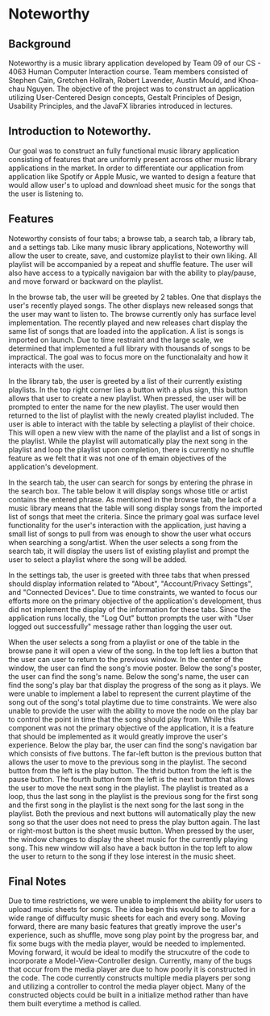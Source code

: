 # Noteworthy

## Background
Noteworthy is a music library application developed by Team 09 of our CS - 4063 Human Computer Interaction course. Team members consisted of Stephen Cain, Gretchen Hollrah, Robert Lavender, Austin Mould, and Khoa-chau Nguyen. The objective of the project was to construct an application utilizing User-Centered Design concepts, Gestalt Principles of Design, Usability Principles, and the JavaFX libraries introduced in lectures.

## Introduction to Noteworthy.
Our goal was to construct an fully functional music library application consisting of features that are uniformly present across other music library applications in the market. In order to differentiate our application from application like Spotify or Apple Music, we wanted to design a feature that would allow user's to upload and download sheet music for the songs that the user is listening to. 

## Features
Noteworthy consists of four tabs; a browse tab, a search tab, a library tab, and a settings tab. Like many music library applications, Noteworthy will allow the user to create, save, and customize playlist to their own liking. All playlist will be accompanied by a repeat and shuffle feature. The user will also have access to a typically navigaion bar with the ability to play/pause, and move forward or backward on the playlist.

In the browse tab, the user will be greeted by 2 tables. One that displays the user's recently played songs. The other displays new released songs that the user may want to listen to. The browse currently only has surface level implementation. The recently played and new releases chart display the same list of songs that are loaded into the application. A list is songs is imported on launch. Due to time restraint and the large scale, we determined that implemented a full library with thousands of songs to be impractical. The goal was to focus more on the functionalaity and how it interacts with the user. 

In the library tab, the user is greeted by a list of their currently existing playlists. In the top right corner lies a button with a plus sign, this button allows that user to create a new playlist. When pressed, the user will be prompted to enter the name for the new playlist. The user would then returned to the list of playlist with the newly created playlist included. The user is able to interact with the table by selecting a playlist of their choice. This will open a new view with the name of the playlist and a list of songs in the playlist. While the playlist will automatically play the next song in the playlist and loop the playlist upon completion, there is currently no shuffle feature as we felt that it was not one of th emain objectives of the application's development. 

In the search tab, the user can search for songs by entering the phrase in the search box. The table below it will display songs whose title or artist contains the entered phrase. As mentioned in the browse tab, the lack of a music library means that the table will song display songs from the imported list of songs that meet the criteria. Since the primary goal was surface level functionality for the user's interaction with the application, just having a small list of songs to pull from was enough to show the user what occurs when searching a song/artist. When the user selects a song from the search tab, it will display the users list of existing playlist and prompt the user to select a playlist where the song will be added. 

In the settings tab, the user is greeted with three tabs that when pressed should display information related to "About", "Account/Privacy Settings", and "Connected Devices". Due to time constraints, we wanted to focus our efforts more on the primary objective of the application's development, thus did not implement the display of the information for these tabs. Since the application runs locally, the "Log Out" button prompts the user with "User logged out successfully" message rather than logging the user out. 

When the user selects a song from a playlist or one of the table in the browse pane it will open a view of the song. In the top left lies a button that the user can user to return to the previous window. In the center of the window, the user can find the song's movie poster. Below the song's poster, the user can find the song's name. Below the song's name, the user can find the song's play bar that display the progress of the song as it plays. We were unable to implement a label to represent the current playtime of the song out of the song's total playtime due to time constraints. We were also unable to provide the user with the ability to move the node on the play bar to control the point in time that the song should play from. While this component was not the primary objective of the application, it is a feature that should be implemented as it would greatly improve the user's experience. Below the play bar, the user can find the song's navigation bar which consists of five buttons. The far-left button is the previous button that allows the user to move to the previous song in the playlist. The second button from the left is the play button. The thrid button from the left is the pause button. The fourth button from the left is the next button that allows the user to move the next song in the playlist. The playlist is treated as a loop, thus the last song in the playlist is the previous song for the first song and the first song in the playlist is the next song for the last song in the playlist. Both the previous and next buttons will automatically play the new song so that the user does not need to press the play button again. The last or right-most button is the sheet music button. When pressed by the user, the window changes to display the sheet music for the currently playing song. This new window will also have a back button in the top left to alow the user to return to the song if they lose interest in the music sheet. 

## Final Notes
Due to time restrictions, we were unable to implement the ability for users to upload music sheets for songs. The idea begin this would be to allow for a wide range of diffuculty music sheets for each and every song. Moving forward, there are many basic features that greatly improve the user's experience, such as shuffle, move song play point by the progress bar, and fix some bugs with the media player, would be needed to implemented. Moving forward, it would be ideal to modify the strucxutre of the code to incorporate a Model-View-Controller design. Currently, many of the bugs that occur from the media player are due to how poorly it is constructed in the code. The code currently constructs multiple media players per song and utilizing a controller to control the media player object. Many of the constructed objects could be built in a initialize method rather than have them built everytime a method is called. 
